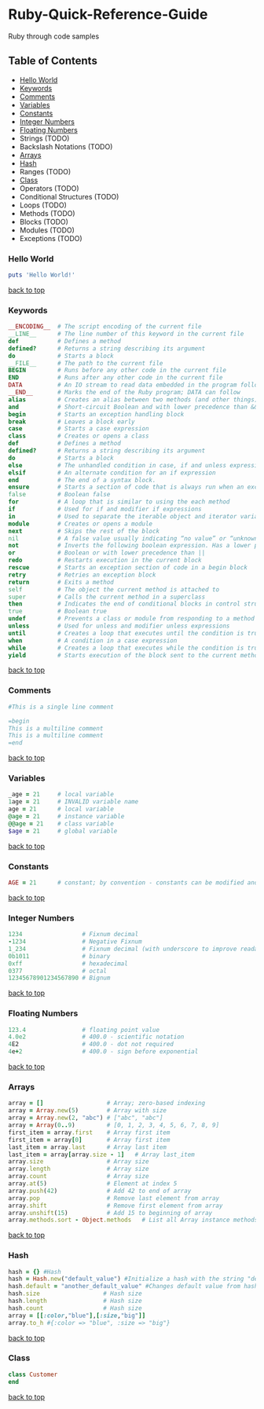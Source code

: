 # Ruby-Quick-Reference-Guide
Ruby through code samples

## Table of Contents
* [Hello World](#hello-world)
* [Keywords](#keywords)
* [Comments](#comments)
* [Variables](#variables)
* [Constants](#constants)
* [Integer Numbers](#integer-numbers)
* [Floating Numbers](#floating-numbers)
* Strings (TODO)
* Backslash Notations (TODO)
* [Arrays](#arrays)
* [Hash](#hash)
* Ranges (TODO)
* [Class](#class)
* Operators (TODO)
* Conditional Structures (TODO)
* Loops (TODO)
* Methods (TODO)
* Blocks (TODO)
* Modules (TODO)
* Exceptions (TODO)



### Hello World
```ruby
puts 'Hello World!'
```
[back to top](#table-of-contents)



### Keywords
```ruby
__ENCODING__  # The script encoding of the current file
__LINE__      # The line number of this keyword in the current file
def           # Defines a method
defined?      # Returns a string describing its argument
do            # Starts a block
__FILE__      # The path to the current file
BEGIN         # Runs before any other code in the current file
END           # Runs after any other code in the current file
DATA          # An IO stream to read data embedded in the program following __END__
__END__       # Marks the end of the Ruby program; DATA can follow  
alias         # Creates an alias between two methods (and other things)
and           # Short-circuit Boolean and with lower precedence than &&
begin         # Starts an exception handling block
break         # Leaves a block early
case          # Starts a case expression
class         # Creates or opens a class
def           # Defines a method
defined?      # Returns a string describing its argument
do            # Starts a block
else          # The unhandled condition in case, if and unless expressions
elsif         # An alternate condition for an if expression
end           # The end of a syntax block.
ensure        # Starts a section of code that is always run when an exception is raised
false         # Boolean false
for           # A loop that is similar to using the each method
if            # Used for if and modifier if expressions
in            # Used to separate the iterable object and iterator variable in a for loop
module        # Creates or opens a module
next          # Skips the rest of the block
nil           # A false value usually indicating “no value” or “unknown”
not           # Inverts the following boolean expression. Has a lower precedence than !
or            # Boolean or with lower precedence than ||
redo          # Restarts execution in the current block
rescue        # Starts an exception section of code in a begin block
retry         # Retries an exception block
return        # Exits a method
self          # The object the current method is attached to
super         # Calls the current method in a superclass
then          # Indicates the end of conditional blocks in control structures
true          # Boolean true
undef         # Prevents a class or module from responding to a method call
unless        # Used for unless and modifier unless expressions
until         # Creates a loop that executes until the condition is true
when          # A condition in a case expression
while         # Creates a loop that executes while the condition is true
yield         # Starts execution of the block sent to the current method
```
[back to top](#table-of-contents)


### Comments
```ruby
#This is a single line comment

=begin
This is a multiline comment
This is a multiline comment
=end
```
[back to top](#table-of-contents)


### Variables
```ruby
_age = 21     # local variable
1age = 21     # INVALID variable name
age = 21      # local variable
@age = 21     # instance variable
@@age = 21    # class variable
$age = 21     # global variable
```
[back to top](#table-of-contents)


### Constants
```ruby
AGE = 21      # constant; by convention - constants can be modified and generate a warning
```
[back to top](#table-of-contents)


### Integer Numbers
```ruby
1234                 # Fixnum decimal
-1234                # Negative Fixnum
1_234                # Fixnum decimal (with underscore to improve readability)
0b1011               # binary
0xff                 # hexadecimal
0377                 # octal
12345678901234567890 # Bignum
```
[back to top](#table-of-contents)


### Floating Numbers
```ruby
123.4                # floating point value
4.0e2                # 400.0 - scientific notation
4E2                  # 400.0 - dot not required
4e+2                 # 400.0 - sign before exponential
```
[back to top](#table-of-contents)


### Arrays
```ruby
array = []                  # Array; zero-based indexing
array = Array.new(5)        # Array with size 
array = Array.new(2, "abc") # ["abc", "abc"]
array = Array(0..9)         # [0, 1, 2, 3, 4, 5, 6, 7, 8, 9]
first_item = array.first    # Array first item
first_item = array[0]       # Array first item
last_item = array.last      # Array last item
last_item = array[array.size - 1]   # Array last_item
array.size                  # Array size
array.length                # Array size
array.count                 # Array size
array.at(5)                 # Element at index 5
array.push(42)              # Add 42 to end of array
array.pop                   # Remove last element from array
array.shift                 # Remove first element from array
array.unshift(15)           # Add 15 to beginning of array
array.methods.sort - Object.methods   # List all Array instance methods
```
[back to top](#table-of-contents)

### Hash

```ruby
hash = {} #Hash
hash = Hash.new("default_value") #Initialize a hash with the string "default_value" as the default value for any key
hash.default = "another_default_value" #Changes default value from hash
hash.size                  # Hash size
hash.length                # Hash size
hash.count                 # Hash size
array = [[:color,"blue"],[:size,"big"]]
array.to_h #{:color => "blue", :size => "big"}

```
[back to top](#table-of-contents)


### Class
```ruby
class Customer
end
```
[back to top](#table-of-contents)
